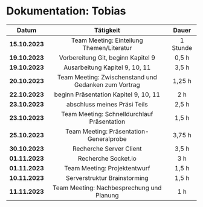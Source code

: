 # Dokumentation: Tobias

|     Datum      |                      Tätigkeit                       |  Dauer 
|:--------------:|:----------------------------------------------------:|:------:|
| **15.10.2023** |      Team Meeting: Einteilung Themen/Literatur       | 1 Stunde |
| **19.10.2023** |          Vorbereitung Git, beginn Kapitel 9          |  0,5 h | 
| **19.10.2023** |            Ausarbeitung Kapitel 9, 10, 11            |  3,5 h |
| **20.10.2023** | Team Meeting: Zwischenstand und Gedanken zum Vortrag |  1,25 h |
| **22.10.2023** |        beginn Präsentation Kapitel 9, 10, 11         |   2 h  |
| **23.10.2023** |             abschluss meines Präsi Teils             |  2,5 h | 
| **23.10.2023** |     Team Meeting: Schnelldurchlauf Präsentation      |  1,5 h | 
| **25.10.2023** |       Team Meeting: Präsentation-Generalprobe        |  3,75 h | 
| **30.10.2023** |               Recherche Server Client                |  3,5 h |
| **01.11.2023** |                 Recherche Socket.io                  |   3 h  |
| **01.11.2023** |             Team Meeting: Projektentwurf             |  1,5 h |
| **10.11.2023** |             Serverstruktur Brainstorming             |  1,5 h |
| **11.11.2023** |      Team Meeting: Nachbesprechung und Planung       |  1 h   |